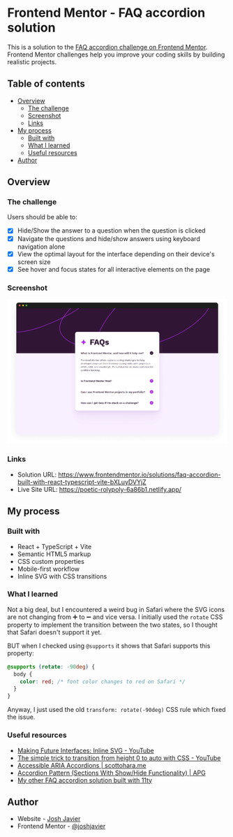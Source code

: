 # Frontend Mentor - FAQ accordion solution

This is a solution to the [FAQ accordion challenge on Frontend Mentor](https://www.frontendmentor.io/challenges/faq-accordion-wyfFdeBwBz). Frontend Mentor challenges help you improve your coding skills by building realistic projects.

## Table of contents

- [Overview](#overview)
  - [The challenge](#the-challenge)
  - [Screenshot](#screenshot)
  - [Links](#links)
- [My process](#my-process)
  - [Built with](#built-with)
  - [What I learned](#what-i-learned)
  - [Useful resources](#useful-resources)
- [Author](#author)

## Overview

### The challenge

Users should be able to:

- [x] Hide/Show the answer to a question when the question is clicked
- [x] Navigate the questions and hide/show answers using keyboard navigation alone
- [x] View the optimal layout for the interface depending on their device's screen size
- [x] See hover and focus states for all interactive elements on the page

### Screenshot

![](./screenshot.png)

### Links

- Solution URL: https://www.frontendmentor.io/solutions/faq-accordion-built-with-react-typescript-vite-bXLuyDVYjZ
- Live Site URL: https://poetic-rolypoly-6a86b1.netlify.app/

## My process

### Built with

- React + TypeScript + Vite
- Semantic HTML5 markup
- CSS custom properties
- Mobile-first workflow
- Inline SVG with CSS transitions

### What I learned

Not a big deal, but I encountered a weird bug in Safari where the SVG icons are not changing from ➕ to ➖ and vice versa. I initially used the `rotate` CSS property to implement the transition between the two states, so I thought that Safari doesn't support it yet.

BUT when I checked using `@supports` it shows that Safari supports this property:

```css
@supports (rotate: -90deg) {
  body {
    color: red; /* font color changes to red on Safari */
  }
}
```

Anyway, I just used the old `transform: rotate(-90deg)` CSS rule which fixed the issue.

### Useful resources

- [Making Future Interfaces: Inline SVG - YouTube](https://www.youtube.com/watch?v=1CDTw_UpQoQ)
- [The simple trick to transition from height 0 to auto with CSS - YouTube](https://www.youtube.com/watch?v=B_n4YONte5A)
- [Accessible ARIA Accordions | scottohara.me](https://www.scottohara.me/blog/2017/10/25/accordion-release.html)
- [Accordion Pattern (Sections With Show/Hide Functionality) | APG](https://www.w3.org/WAI/ARIA/apg/patterns/accordion/)
- [My other FAQ accordion solution built with 11ty](https://www.frontendmentor.io/solutions/faq-accordion-card-ft-11ty-cube-css-postcss-and-vanilla-js-uiDvNLNLgM)

## Author

- Website - [Josh Javier](https://joshjavier.com/)
- Frontend Mentor - [@joshjavier](https://www.frontendmentor.io/profile/joshjavier)
